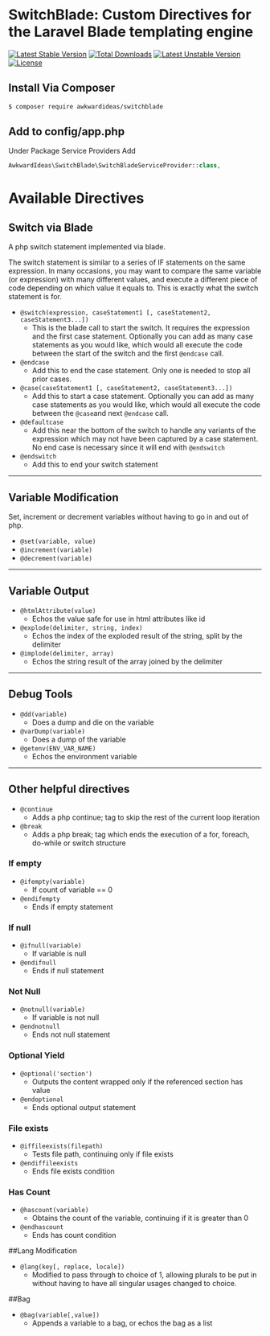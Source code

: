 # SwitchBlade: Custom Directives for the Laravel Blade templating engine

[![Latest Stable Version](https://poser.pugx.org/awkwardideas/switchblade/v/stable)](https://packagist.org/packages/awkwardideas/switchblade)
[![Total Downloads](https://poser.pugx.org/awkwardideas/switchblade/downloads)](https://packagist.org/packages/awkwardideas/switchblade)
[![Latest Unstable Version](https://poser.pugx.org/awkwardideas/switchblade/v/unstable)](https://packagist.org/packages/awkwardideas/switchblade)
[![License](https://poser.pugx.org/awkwardideas/switchblade/license)](https://packagist.org/packages/awkwardideas/switchblade)

## Install Via Composer

```bash
$ composer require awkwardideas/switchblade
```

## Add to config/app.php

Under Package Service Providers Add

```php
AwkwardIdeas\SwitchBlade\SwitchBladeServiceProvider::class,
```

# Available Directives

## Switch via Blade
A php switch statement implemented via blade.

The switch statement is similar to a series of IF statements on the same expression. In many occasions, you may want to compare the same variable (or expression) with many different values, and execute a different piece of code depending on which value it equals to. This is exactly what the switch statement is for.

* ```@switch(expression, caseStatement1 [, caseStatement2, caseStatement3...])```
  * This is the blade call to start the switch. It requires the expression and the first case statement. Optionally you can add as many case statements as you would like, which would all execute the code between the start of the switch and the first ```@endcase``` call.
* ```@endcase```
  * Add this to end the case statement.  Only one is needed to stop all prior cases.
* ```@case(caseStatement1 [, caseStatement2, caseStatement3...])```
  * Add this to start a case statement. Optionally you can add as many case statements as you would like, which would all execute the code between the ```@case```and next ```@endcase``` call.
* ```@defaultcase```
  * Add this near the bottom of the switch to handle any variants of the expression which may not have been captured by a case statement. No end case is necessary since it will end with ```@endswitch```
* ```@endswitch```
  * Add this to end your switch statement

---

## Variable Modification
Set, increment or decrement variables without having to go in and out of php.
* ```@set(variable, value)```
* ```@increment(variable)```
* ```@decrement(variable)```

---

## Variable Output
* ```@htmlAttribute(value)```
  * Echos the value safe for use in html attributes like id
* ```@explode(delimiter, string, index)```
  * Echos the index of the exploded result of the string, split by the delimiter
* ```@implode(delimiter, array)```
  * Echos the string result of the array joined by the delimiter

---

## Debug Tools
* ```@dd(variable)```
  * Does a dump and die on the variable
* ```@varDump(variable)```
  * Does a dump of the variable
* ```@getenv(ENV_VAR_NAME)```
  * Echos the environment variable

---

## Other helpful directives
* ```@continue```
  * Adds a php continue; tag to skip the rest of the current loop iteration
* ```@break```
  * Adds a php break; tag which ends the execution of a for, foreach, do-while or switch structure


### If empty
* ```@ifempty(variable)```
  * If count of variable == 0
* ```@endifempty```
  * Ends if empty statement

### If null
* ```@ifnull(variable)```
  * If variable is null
* ```@endifnull```
  * Ends if null statement

### Not Null
* ```@notnull(variable)```
  * If variable is not null
* ```@endnotnull```
  * Ends not null statement

### Optional Yield
* ```@optional('section')```
  * Outputs the content wrapped only if the referenced section has value
* ```@endoptional```
  * Ends optional output statement

### File exists
* ```@iffileexists(filepath)```
  * Tests file path, continuing only if file exists
* ```@endiffileexists```
  * Ends file exists condition

### Has Count
* ```@hascount(variable)```
  * Obtains the count of the variable, continuing if it is greater than 0
* ```@endhascount```
  * Ends has count condition

##Lang Modification
* ```@lang(key[, replace, locale])```
  * Modified to pass through to choice of 1, allowing plurals to be put in without having to have all singular usages changed to choice.
  
##Bag
* ```@bag(variable[,value])```
  * Appends a variable to a bag, or echos the bag as a list